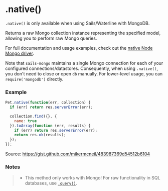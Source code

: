 # .native()

`.native()` is only available when using Sails/Waterline with MongoDB.

Returns a raw Mongo collection instance representing the specified model, allowing you to perform raw Mongo queries.

For full documentation and usage examples, check out the [native Node Mongo driver](https://github.com/mongodb/node-mongodb-native#introduction).


Note that `sails-mongo` maintains a single Mongo connection for each of your configured connections/datastores.  Consequently, when using `.native()`, you don't need to close or open `db` manually.  For lower-level usage, you can `require('mongodb')` directly.

### Example

```js
Pet.native(function(err, collection) {
  if (err) return res.serverError(err);

  collection.find({}, {
    name: true
  }).toArray(function (err, results) {
    if (err) return res.serverError(err);
    return res.ok(results);
  });
});
```

Source: https://gist.github.com/mikermcneil/483987369d54512b6104

### Notes

> + This method only works with Mongo! For raw functionality in SQL databases, use [`.query()`](http://sailsjs.org/documentation/reference/waterline/models/query.html).



<docmeta name="methodType" value="mcm">
<docmeta name="importance" value="undefined">
<docmeta name="displayName" value=".native()">
